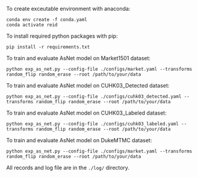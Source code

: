 To create exceutable environment with anaconda:
```
conda env create -f conda.yaml
conda activate reid
```

To install required python packages with pip:
```
pip install -r requirements.txt
```

To train and evaluate AsNet model on Market1501 dataset:
```
python exp_as_net.py --config-file ./configs/market.yaml --transforms random_flip random_erase --root /path/to/your/data
```

To train and evaluate AsNet model on CUHK03_Detected dataset:
```
python exp_as_net.py --config-file ./configs/cuhk03_detected.yaml --transforms random_flip random_erase --root /path/to/your/data
```

To train and evaluate AsNet model on CUHK03_Labeled dataset:
```
python exp_as_net.py --config-file ./configs/cuhk03_labeled.yaml --transforms random_flip random_erase --root /path/to/your/data
```

To train and evaluate AsNet model on DukeMTMC dataset:
```
python exp_as_net.py --config-file ./configs/market.yaml --transforms random_flip random_erase --root /path/to/your/data
```

All records and log file are in the `./log/` directory.